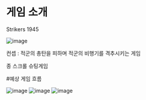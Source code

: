 # 게임 소개 
Strikers 1945 

![image](https://user-images.githubusercontent.com/74610708/160638667-5b47d63d-63df-4f51-991e-ee9a3c8787c7.png)


컨셉 : 적군의 총탄을 피하며 적군의 비행기를 격추시키는 게임

종 스크롤 슈팅게임

#예상 게임 흐름

![image](https://user-images.githubusercontent.com/74610708/160640932-badf24f5-578c-4c7c-9e53-0bbb7f3517d4.png) ![image](https://user-images.githubusercontent.com/74610708/160638695-85241d07-f7c4-428c-ac4a-bb4511269e52.png) ![image](https://user-images.githubusercontent.com/74610708/160638707-3698c5c2-4d93-4cab-bdb6-fb5273bf86b2.png)




